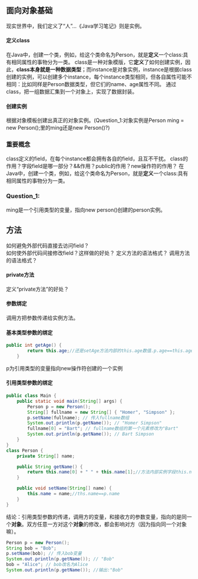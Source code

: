 ## 面向对象基础
现实世界中，我们定义了“人”...《Java学习笔记》则是实例。 
#### 定义class
在Java中，创建一个类，例如，给这个类命名为Person，就是**定义**一个class:具有相同属性的事物分为一类。
class是一种对象模版，它**定义**了如何创建实例，因此，**class本身就是一种数据类型**；而instance是对象实例，instance是根据class创建的实例，可以创建多个instance，每个instance类型相同，但各自属性可能不相同：比如同样是Person数据类型，但它们的name、age属性不同。
通过class，把一组数据汇集到一个对象上，实现了数据封装。
#### 创建实例
根据对象模板创建出真正的对象实例。(Question_1:对象实例是Person ming = new Person();里的ming还是new Person()?)
### 重要概念
class定义的field，在每个instance都会拥有各自的field，且互不干扰。
class的作用？字段field是哪一部分？&&作用？public的作用？new操作符的作用？
在Java中，创建一个类，例如，给这个类命名为Person，就是**定义**一个class:具有相同属性的事物分为一类。
### Question_1:
ming是一个引用类型的变量，指向new person()创建的person实例。
## 方法
如何避免外部代码直接去访问field？  
如何使外部代码间接修改field？这样做的好处？
定义方法的语法格式？
调用方法的语法格式？
#### private方法
定义“private方法”的好处？
#### 参数绑定
调用方把参数传递给实例方法。
#### 基本类型参数的绑定
```java
public int getAge() {
        return this.age;//还是setAge方法内部的this.age数值.p.age==this.age
    }
```
p为引用类型的变量指向new操作符创建的一个实例  
#### 引用类型参数的绑定
```java
public class Main {
    public static void main(String[] args) {
        Person p = new Person();
        String[] fullname = new String[] { "Homer", "Simpson" };
        p.setName(fullname); // 传入fullname数组
        System.out.println(p.getName()); // "Homer Simpson"
        fullname[0] = "Bart"; // fullname数组的第一个元素修改为"Bart"
        System.out.println(p.getName()); // Bart Simpson
    }
}
class Person {
    private String[] name;

    public String getName() {
        return this.name[0] + " " + this.name[1];//方法内部实例字段this.name[n]，和调用方修改的fullname[n]相一致，方法内部引用fullname的string[] name。
    }

    public void setName(String[] name) {
        this.name = name;//ths.name==p.name
    }
}
```
结论：引用类型参数的传递，调用方的变量，和接收方的参数变量，指向的是同一个**对象**。双方任意一方对这个**对象**的修改，都会影响对方（因为指向同一个对象嘛）。
 
```java
Person p = new Person();
String bob = "Bob";
p.setName(bob); // 传入bob变量
System.out.println(p.getName()); // "Bob"
bob = "Alice"; // bob改名为Alice
System.out.println(p.getName()); //输出:"Bob"
```  

    
